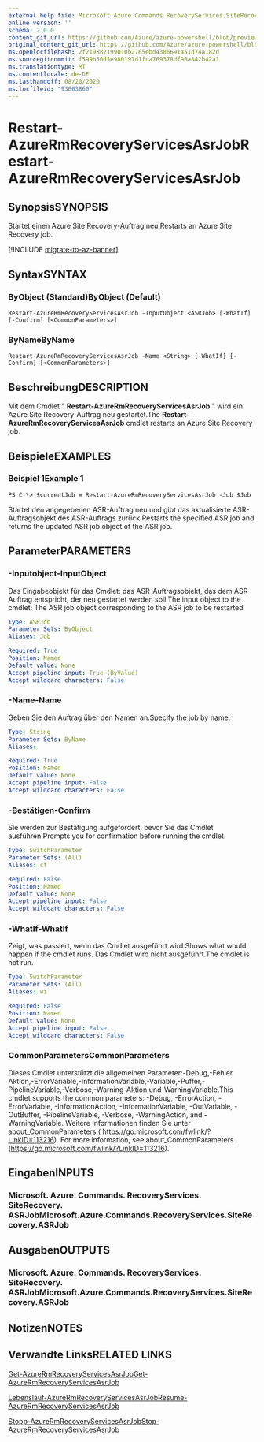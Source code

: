 ```yaml
---
external help file: Microsoft.Azure.Commands.RecoveryServices.SiteRecovery.dll-Help.xml
online version: ''
schema: 2.0.0
content_git_url: https://github.com/Azure/azure-powershell/blob/preview/src/ResourceManager/RecoveryServices.SiteRecovery/Commands.RecoveryServices.SiteRecovery/help/Restart-AzureRmRecoveryServicesAsrJob.md
original_content_git_url: https://github.com/Azure/azure-powershell/blob/preview/src/ResourceManager/RecoveryServices.SiteRecovery/Commands.RecoveryServices.SiteRecovery/help/Restart-AzureRmRecoveryServicesAsrJob.md
ms.openlocfilehash: 2f219882199010b2765ebd4386691451d74a182d
ms.sourcegitcommit: f599b50d5e980197d1fca769378df90a842b42a1
ms.translationtype: MT
ms.contentlocale: de-DE
ms.lasthandoff: 08/20/2020
ms.locfileid: "93663860"
---
```

# <span data-ttu-id="73a6b-101">Restart-AzureRmRecoveryServicesAsrJob</span><span class="sxs-lookup"><span data-stu-id="73a6b-101">Restart-AzureRmRecoveryServicesAsrJob</span></span>

## <span data-ttu-id="73a6b-102">Synopsis</span><span class="sxs-lookup"><span data-stu-id="73a6b-102">SYNOPSIS</span></span>
<span data-ttu-id="73a6b-103">Startet einen Azure Site Recovery-Auftrag neu.</span><span class="sxs-lookup"><span data-stu-id="73a6b-103">Restarts an Azure Site Recovery job.</span></span>

[!INCLUDE [migrate-to-az-banner](../../includes/migrate-to-az-banner.md)]

## <span data-ttu-id="73a6b-104">Syntax</span><span class="sxs-lookup"><span data-stu-id="73a6b-104">SYNTAX</span></span>

### <span data-ttu-id="73a6b-105">ByObject (Standard)</span><span class="sxs-lookup"><span data-stu-id="73a6b-105">ByObject (Default)</span></span>
```
Restart-AzureRmRecoveryServicesAsrJob -InputObject <ASRJob> [-WhatIf] [-Confirm] [<CommonParameters>]
```

### <span data-ttu-id="73a6b-106">ByName</span><span class="sxs-lookup"><span data-stu-id="73a6b-106">ByName</span></span>
```
Restart-AzureRmRecoveryServicesAsrJob -Name <String> [-WhatIf] [-Confirm] [<CommonParameters>]
```

## <span data-ttu-id="73a6b-107">Beschreibung</span><span class="sxs-lookup"><span data-stu-id="73a6b-107">DESCRIPTION</span></span>
<span data-ttu-id="73a6b-108">Mit dem Cmdlet " **Restart-AzureRmRecoveryServicesAsrJob** " wird ein Azure Site Recovery-Auftrag neu gestartet.</span><span class="sxs-lookup"><span data-stu-id="73a6b-108">The **Restart-AzureRmRecoveryServicesAsrJob** cmdlet restarts an Azure Site Recovery job.</span></span>

## <span data-ttu-id="73a6b-109">Beispiele</span><span class="sxs-lookup"><span data-stu-id="73a6b-109">EXAMPLES</span></span>

### <span data-ttu-id="73a6b-110">Beispiel 1</span><span class="sxs-lookup"><span data-stu-id="73a6b-110">Example 1</span></span>
```
PS C:\> $currentJob = Restart-AzureRmRecoveryServicesAsrJob -Job $Job
```

<span data-ttu-id="73a6b-111">Startet den angegebenen ASR-Auftrag neu und gibt das aktualisierte ASR-Auftragsobjekt des ASR-Auftrags zurück.</span><span class="sxs-lookup"><span data-stu-id="73a6b-111">Restarts the specified ASR job and returns the updated ASR job object of the ASR job.</span></span>

## <span data-ttu-id="73a6b-112">Parameter</span><span class="sxs-lookup"><span data-stu-id="73a6b-112">PARAMETERS</span></span>

### <span data-ttu-id="73a6b-113">-Inputobject</span><span class="sxs-lookup"><span data-stu-id="73a6b-113">-InputObject</span></span>
<span data-ttu-id="73a6b-114">Das Eingabeobjekt für das Cmdlet: das ASR-Auftragsobjekt, das dem ASR-Auftrag entspricht, der neu gestartet werden soll.</span><span class="sxs-lookup"><span data-stu-id="73a6b-114">The input object to the cmdlet: The ASR job object corresponding to the ASR job to be restarted</span></span>
```yaml
Type: ASRJob
Parameter Sets: ByObject
Aliases: Job

Required: True
Position: Named
Default value: None
Accept pipeline input: True (ByValue)
Accept wildcard characters: False
```

### <span data-ttu-id="73a6b-115">-Name</span><span class="sxs-lookup"><span data-stu-id="73a6b-115">-Name</span></span>
<span data-ttu-id="73a6b-116">Geben Sie den Auftrag über den Namen an.</span><span class="sxs-lookup"><span data-stu-id="73a6b-116">Specify the job by name.</span></span>

```yaml
Type: String
Parameter Sets: ByName
Aliases: 

Required: True
Position: Named
Default value: None
Accept pipeline input: False
Accept wildcard characters: False
```

### <span data-ttu-id="73a6b-117">-Bestätigen</span><span class="sxs-lookup"><span data-stu-id="73a6b-117">-Confirm</span></span>
<span data-ttu-id="73a6b-118">Sie werden zur Bestätigung aufgefordert, bevor Sie das Cmdlet ausführen.</span><span class="sxs-lookup"><span data-stu-id="73a6b-118">Prompts you for confirmation before running the cmdlet.</span></span>

```yaml
Type: SwitchParameter
Parameter Sets: (All)
Aliases: cf

Required: False
Position: Named
Default value: None
Accept pipeline input: False
Accept wildcard characters: False
```

### <span data-ttu-id="73a6b-119">-WhatIf</span><span class="sxs-lookup"><span data-stu-id="73a6b-119">-WhatIf</span></span>
<span data-ttu-id="73a6b-120">Zeigt, was passiert, wenn das Cmdlet ausgeführt wird.</span><span class="sxs-lookup"><span data-stu-id="73a6b-120">Shows what would happen if the cmdlet runs.</span></span> <span data-ttu-id="73a6b-121">Das Cmdlet wird nicht ausgeführt.</span><span class="sxs-lookup"><span data-stu-id="73a6b-121">The cmdlet is not run.</span></span>

```yaml
Type: SwitchParameter
Parameter Sets: (All)
Aliases: wi

Required: False
Position: Named
Default value: None
Accept pipeline input: False
Accept wildcard characters: False
```

### <span data-ttu-id="73a6b-122">CommonParameters</span><span class="sxs-lookup"><span data-stu-id="73a6b-122">CommonParameters</span></span>
<span data-ttu-id="73a6b-123">Dieses Cmdlet unterstützt die allgemeinen Parameter:-Debug,-Fehler Aktion,-ErrorVariable,-InformationVariable,-Variable,-Puffer,-PipelineVariable,-Verbose,-Warning-Aktion und-WarningVariable.</span><span class="sxs-lookup"><span data-stu-id="73a6b-123">This cmdlet supports the common parameters: -Debug, -ErrorAction, -ErrorVariable, -InformationAction, -InformationVariable, -OutVariable, -OutBuffer, -PipelineVariable, -Verbose, -WarningAction, and -WarningVariable.</span></span> <span data-ttu-id="73a6b-124">Weitere Informationen finden Sie unter about_CommonParameters ( https://go.microsoft.com/fwlink/?LinkID=113216) .</span><span class="sxs-lookup"><span data-stu-id="73a6b-124">For more information, see about_CommonParameters (https://go.microsoft.com/fwlink/?LinkID=113216).</span></span>

## <span data-ttu-id="73a6b-125">Eingaben</span><span class="sxs-lookup"><span data-stu-id="73a6b-125">INPUTS</span></span>

### <span data-ttu-id="73a6b-126">Microsoft. Azure. Commands. RecoveryServices. SiteRecovery. ASRJob</span><span class="sxs-lookup"><span data-stu-id="73a6b-126">Microsoft.Azure.Commands.RecoveryServices.SiteRecovery.ASRJob</span></span>

## <span data-ttu-id="73a6b-127">Ausgaben</span><span class="sxs-lookup"><span data-stu-id="73a6b-127">OUTPUTS</span></span>

### <span data-ttu-id="73a6b-128">Microsoft. Azure. Commands. RecoveryServices. SiteRecovery. ASRJob</span><span class="sxs-lookup"><span data-stu-id="73a6b-128">Microsoft.Azure.Commands.RecoveryServices.SiteRecovery.ASRJob</span></span>

## <span data-ttu-id="73a6b-129">Notizen</span><span class="sxs-lookup"><span data-stu-id="73a6b-129">NOTES</span></span>

## <span data-ttu-id="73a6b-130">Verwandte Links</span><span class="sxs-lookup"><span data-stu-id="73a6b-130">RELATED LINKS</span></span>

[<span data-ttu-id="73a6b-131">Get-AzureRmRecoveryServicesAsrJob</span><span class="sxs-lookup"><span data-stu-id="73a6b-131">Get-AzureRmRecoveryServicesAsrJob</span></span>](./Get-AzureRmRecoveryServicesAsrJob.md)

[<span data-ttu-id="73a6b-132">Lebenslauf-AzureRmRecoveryServicesAsrJob</span><span class="sxs-lookup"><span data-stu-id="73a6b-132">Resume-AzureRmRecoveryServicesAsrJob</span></span>](./Resume-AzureRmRecoveryServicesAsrJob.md)

[<span data-ttu-id="73a6b-133">Stopp-AzureRmRecoveryServicesAsrJob</span><span class="sxs-lookup"><span data-stu-id="73a6b-133">Stop-AzureRmRecoveryServicesAsrJob</span></span>](./Stop-AzureRmRecoveryServicesAsrJob.md)
